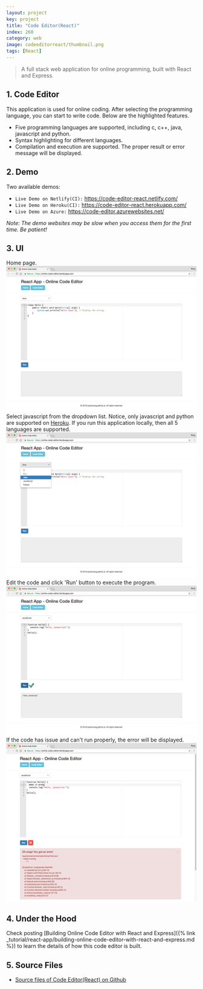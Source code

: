 ```yaml
---
layout: project
key: project
title: "Code Editor(React)"
index: 260
category: web
image: codeeditorreact/thumbnail.png
tags: [React]
---
```


> A full stack web application for online programming, built with React and Express.

## 1. Code Editor
This application is used for online coding. After selecting the programming language, you can start to write code. Below are the highlighted features.
* Five programming languages are supported, including c, c++, java, javascript and python.
* Syntax highlighting for different languages.
* Compilation and execution are supported. The proper result or error message will be displayed.

## 2. Demo
Two available demos:
* `Live Demo on Netlify(CI):` <a href="https://code-editor-react.netlify.com/" target="\_blank">https://code-editor-react.netlify.com/</a>
* `Live Demo on Heroku(CI):` <a href="https://code-editor-react.herokuapp.com/" target="\_blank">https://code-editor-react.herokuapp.com/</a>
* `Live Demo on Azure:` <a href="https://code-editor.azurewebsites.net/" target="\_blank">https://code-editor.azurewebsites.net/</a>

*Note: The demo websites may be slow when you access them for the first time. Be patient!*

## 3. UI
Home page.
![image](/assets/images/portfolio/codeeditorreact/homepage.png)
Select javascript from the dropdown list. Notice, only javascript and python are supported on [Heroku](https://www.heroku.com/). If you run this application locally, then all 5 languages are supported.
![image](/assets/images/portfolio/codeeditorreact/selectlanguage.png)
Edit the code and click 'Run' button to execute the program.
![image](/assets/images/portfolio/codeeditorreact/execute.png)
If the code has issue and can't run properly, the error will be displayed.
![image](/assets/images/portfolio/codeeditorreact/error.png)

## 4. Under the Hood
Check posting [Building Online Code Editor with React and Express]({% link _tutorial/react-app/building-online-code-editor-with-react-and-express.md %}) to learn the details of how this code editor is built.

## 5. Source Files
* [Source files of Code Editor(React) on Github](https://github.com/jojozhuang/code-editor-react)
